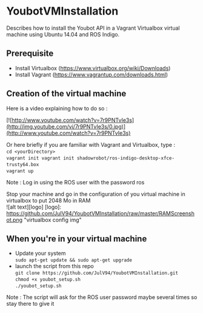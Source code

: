 # YoubotVMInstallation
Describes how to install the Youbot API in a Vagrant Virtualbox virtual machine using Ubuntu 14.04 and ROS Indigo.

## Prerequisite
* Install Virtualbox (https://www.virtualbox.org/wiki/Downloads)
* Install Vagrant (https://www.vagrantup.com/downloads.html)

## Creation of the virtual machine
Here is a video explaining how to do so :  

[![http://www.youtube.com/watch?v=7r9PNTvIe3s](http://img.youtube.com/vi/7r9PNTvIe3s/0.jpg)](http://www.youtube.com/watch?v=7r9PNTvIe3s)  

Or here briefly if you are familiar with Vagrant and Virtualbox, type :  
`cd <yourDirectory>`  
`vagrant init vagrant init shadowrobot/ros-indigo-desktop-xfce-trusty64.box`  
`vagrant up`  

Note : Log in using the ROS user with the password ros  

Stop your machine and go in the configuration of you virtual machine in virtualbox to put 2048 Mo in RAM  
![alt text][logo]
[logo]: https://github.com/JulV94/YoubotVMInstallation/raw/master/RAMScreenshot.png "virtualbox config img"

## When you're in your virtual machine
* Update your system  
`sudo apt-get update && sudo apt-get upgrade`
* launch the script from this repo  
`git clone https://github.com/JulV94/YoubotVMInstallation.git`  
`chmod +x youbot_setup.sh`  
`./youbot_setup.sh`  

Note : The script will ask for the ROS user password maybe several times so stay there to give it
